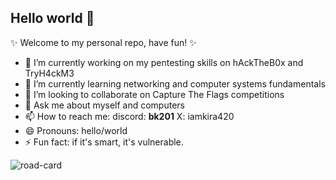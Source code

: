 ## Hello world 👋

✨ Welcome to my personal repo, have fun! ✨

<!--
**iamkira420/iamkira420** is a ✨ _special_ ✨ repository because its `README.md` (this file) appears on your GitHub profile.

Here are some ideas to get you started: - 🤔 I’m looking for help with 

-->

- 🔭 I’m currently working on my pentesting skills on hAckTheB0x and TryH4ckM3
- 🌱 I’m currently learning networking and computer systems fundamentals
- 👯 I’m looking to collaborate on Capture The Flags competitions
- 💬 Ask me about myself and computers
- 📫 How to reach me: discord: __bk201__  X: iamkira420
- 😄 Pronouns: hello/world
- ⚡ Fun fact: if it's smart, it's vulnerable. 

![road-card](https://github.com/iamkira420/iamkira420/assets/75730786/10dcd24c-ede4-494b-abde-0496517842ef)
